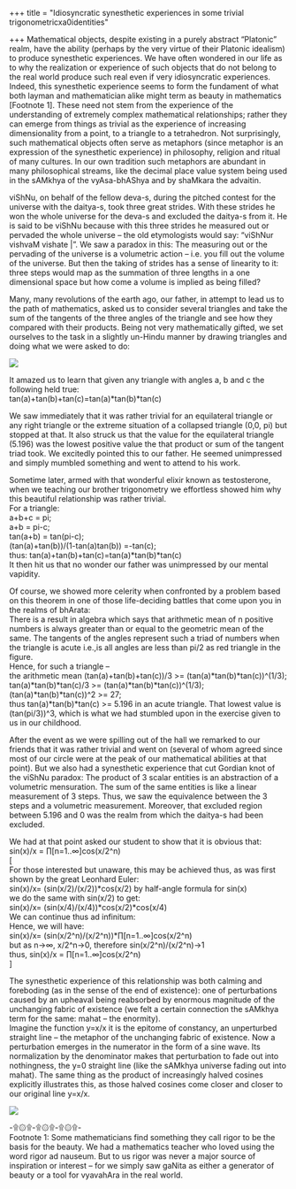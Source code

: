 +++
title = "Idiosyncratic synesthetic experiences in some trivial trigonometricxa0identities"

+++
Mathematical objects, despite existing in a purely abstract “Platonic”
realm, have the ability (perhaps by the very virtue of their Platonic
idealism) to produce synesthetic experiences. We have often wondered in
our life as to why the realization or experience of such objects that do
not belong to the real world produce such real even if very
idiosyncratic experiences. Indeed, this synesthetic experience seems to
form the fundament of what both layman and mathematician alike might
term as beauty in mathematics \[Footnote 1\]. These need not stem from
the experience of the understanding of extremely complex mathematical
relationships; rather they can emerge from things as trivial as the
experience of increasing dimensionality from a point, to a triangle to a
tetrahedron. Not surprisingly, such mathematical objects often serve as
metaphors (since metaphor is an expression of the synesthetic
experience) in philosophy, religion and ritual of many cultures. In our
own tradition such metaphors are abundant in many philosophical streams,
like the decimal place value system being used in the sAMkhya of the
vyAsa-bhAShya and by shaMkara the advaitin.

viShNu, on behalf of the fellow deva-s, during the pitched contest for
the universe with the daitya-s, took three great strides. With these
strides he won the whole universe for the deva-s and excluded the
daitya-s from it. He is said to be viShNu because with this three
strides he measured out or pervaded the whole universe – the old
etymologists would say: “viShNur vishvaM vishate |”. We saw a paradox in
this: The measuring out or the pervading of the universe is a volumetric
action – i.e. you fill out the volume of the universe. But then the
taking of strides has a sense of linearity to it: three steps would map
as the summation of three lengths in a one dimensional space but how
come a volume is implied as being filled?

Many, many revolutions of the earth ago, our father, in attempt to lead
us to the path of mathematics, asked us to consider several triangles
and take the sum of the tangents of the three angles of the triangle and
see how they compared with their products. Being not very mathematically
gifted, we set ourselves to the task in a slightly un-Hindu manner by
drawing triangles and doing what we were asked to do:

[![](https://lh3.googleusercontent.com/-8338Ojd-Kto/UuiXqkYQnEI/AAAAAAAAC2U/pevS8CctBqA/s640/triangles.jpg)](https://picasaweb.google.com/lh/photo/AdvE461cg6F6VzhDAMfQ9tMTjNZETYmyPJy0liipFm0?feat=embedwebsite)

It amazed us to learn that given any triangle with angles a, b and c the
following held true:  
tan(a)+tan(b)+tan(c)=tan(a)\*tan(b)\*tan(c)

We saw immediately that it was rather trivial for an equilateral
triangle or any right triangle or the extreme situation of a collapsed
triangle (0,0, pi) but stopped at that. It also struck us that the value
for the equilateral triangle (5.196) was the lowest positive value the
that product or sum of the tangent triad took. We excitedly pointed this
to our father. He seemed unimpressed and simply mumbled something and
went to attend to his work.

Sometime later, armed with that wonderful elixir known as testosterone,
when we teaching our brother trigonometry we effortless showed him why
this beautiful relationship was rather trivial.  
For a triangle:  
a+b+c = pi;  
a+b = pi-c;  
tan(a+b) = tan(pi-c);  
(tan(a)+tan(b))/(1-tan(a)tan(b)) =-tan(c);  
thus: tan(a)+tan(b)+tan(c)=tan(a)\*tan(b)\*tan(c)  
It then hit us that no wonder our father was unimpressed by our mental
vapidity.

Of course, we showed more celerity when confronted by a problem based on
this theorem in one of those life-deciding battles that come upon you in
the realms of bhArata:  
There is a result in algebra which says that arithmetic mean of n
positive numbers is always greater than or equal to the geometric mean
of the same. The tangents of the angles represent such a triad of
numbers when the triangle is acute i.e.,is all angles are less than pi/2
as red triangle in the figure.  
Hence, for such a triangle –  
the arithmetic mean (tan(a)+tan(b)+tan(c))/3 \>=
(tan(a)\*tan(b)\*tan(c))^(1/3);  
tan(a)\*tan(b)\*tan(c)/3 \>= (tan(a)\*tan(b)\*tan(c))^(1/3);  
(tan(a)\*tan(b)\*tan(c))^2 \>= 27;  
thus tan(a)\*tan(b)\*tan(c) \>= 5.196 in an acute triangle. That lowest
value is (tan(pi/3))^3, which is what we had stumbled upon in the
exercise given to us in our childhood.

After the event as we were spilling out of the hall we remarked to our
friends that it was rather trivial and went on (several of whom agreed
since most of our circle were at the peak of our mathematical abilities
at that point). But we also had a synesthetic experience that cut
Gordian knot of the viShNu paradox: The product of 3 scalar entities is
an abstraction of a volumetric mensuration. The sum of the same entities
is like a linear measurement of 3 steps. Thus, we saw the equivalence
between the 3 steps and a volumetric measurement. Moreover, that
excluded region between 5.196 and 0 was the realm from which the
daitya-s had been excluded.

We had at that point asked our student to show that it is obvious
that:  
sin(x)/x = ∏\[n=1..∞\]cos(x/2^n)  
\[  
For those interested but unaware, this may be achieved thus, as was
first shown by the great Leonhard Euler:  
sin(x)/x= (sin(x/2)/(x/2))\*cos(x/2) by half-angle formula for sin(x)  
we do the same with sin(x/2) to get:  
sin(x)/x= (sin(x/4)/(x/4))\*cos(x/2)\*cos(x/4)  
We can continue thus ad infinitum:  
Hence, we will have:  
sin(x)/x= (sin(x/2^n)/(x/2^n))\*∏\[n=1..∞\]cos(x/2^n)  
but as n-\>∞, x/2^n-\>0, therefore sin(x/2^n)/(x/2^n)-\>1  
thus, sin(x)/x = ∏\[n=1..∞\]cos(x/2^n)  
\]

The synesthetic experience of this relationship was both calming and
foreboding (as in the sense of the end of existence): one of
perturbations caused by an upheaval being reabsorbed by enormous
magnitude of the unchanging fabric of existence (we felt a certain
connection the sAMkhya term for the same: mahat – the enormity).  
Imagine the function y=x/x it is the epitome of constancy, an
unperturbed straight line – the metaphor of the unchanging fabric of
existence. Now a perturbation emerges in the numerator in the form of a
sine wave. Its normalization by the denominator makes that perturbation
to fade out into nothingness, the y=0 straight line (like the sAMkhya
universe fading out into mahat). The same thing as the product of
increasingly halved cosines explicitly illustrates this, as those halved
cosines come closer and closer to our original line y=x/x.

[![](https://lh5.googleusercontent.com/-nGNSlYRxWCw/UuiXqlwCvdI/AAAAAAAAC2Q/NJ19H8QZ91g/s640/sinxbyx.bmp.jpg)](https://picasaweb.google.com/lh/photo/l9EJaoLmsUI7jBufwESDsNMTjNZETYmyPJy0liipFm0?feat=embedwebsite)

\-۩۞۩-۩۞۩-۩۞۩-  
Footnote 1: Some mathematicians find something they call rigor to be the
basis for the beauty. We had a mathematics teacher who loved using the
word rigor ad nauseum. But to us rigor was never a major source of
inspiration or interest – for we simply saw gaNita as either a generator
of beauty or a tool for vyavahAra in the real world.
